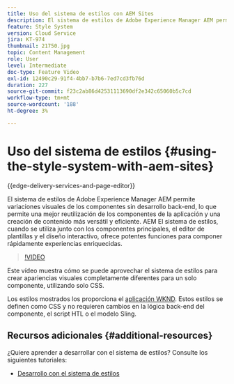 ```yaml
---
title: Uso del sistema de estilos con AEM Sites
description: El sistema de estilos de Adobe Experience Manager AEM permite variaciones visuales de los componentes sin desarrollo back-end, lo que permite una mejor reutilización de los componentes de la aplicación y una creación de contenido más versátil y eficiente. AEM El sistema de estilos, cuando se utiliza junto con los componentes principales, el editor de plantillas y el diseño interactivo, ofrece potentes funciones para componer rápidamente experiencias enriquecidas.
feature: Style System
version: Cloud Service
jira: KT-974
thumbnail: 21750.jpg
topic: Content Management
role: User
level: Intermediate
doc-type: Feature Video
exl-id: 12490c29-91f4-4bb7-b7b6-7ed7cd3fb76d
duration: 227
source-git-commit: f23c2ab86d42531113690df2e342c65060b5c7cd
workflow-type: tm+mt
source-wordcount: '188'
ht-degree: 3%

---
```


# Uso del sistema de estilos {#using-the-style-system-with-aem-sites}

{{edge-delivery-services-and-page-editor}}

El sistema de estilos de Adobe Experience Manager AEM permite variaciones visuales de los componentes sin desarrollo back-end, lo que permite una mejor reutilización de los componentes de la aplicación y una creación de contenido más versátil y eficiente. AEM El sistema de estilos, cuando se utiliza junto con los componentes principales, el editor de plantillas y el diseño interactivo, ofrece potentes funciones para componer rápidamente experiencias enriquecidas.

>[!VIDEO](https://video.tv.adobe.com/v/21750?quality=12&learn=on)

Este vídeo muestra cómo se puede aprovechar el sistema de estilos para crear apariencias visuales completamente diferentes para un solo componente, utilizando solo CSS.

Los estilos mostrados los proporciona el [aplicación WKND](https://github.com/adobe/aem-guides-wknd). Estos estilos se definen como CSS y no requieren cambios en la lógica back-end del componente, el script HTL o el modelo Sling.

## Recursos adicionales {#additional-resources}

¿Quiere aprender a desarrollar con el sistema de estilos? Consulte los siguientes tutoriales:

* [Desarrollo con el sistema de estilos](https://experienceleague.adobe.com/docs/experience-manager-learn/getting-started-wknd-tutorial-develop/style-system.html)
